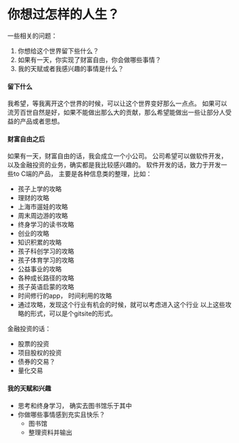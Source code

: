 # 你想过怎样的人生？

一些相关的问题：
1. 你想给这个世界留下些什么？
2. 如果有一天，你实现了财富自由，你会做哪些事情？
3. 我的天赋或者我感兴趣的事情是什么？

#### 留下什么
我希望，等我离开这个世界的时候，可以让这个世界变好那么一点点。
如果可以流芳百世自然是好，如果不能做出那么大的贡献，那么希望能做出一些让部分人受益的产品或者思想。   

#### 财富自由之后
如果有一天，财富自由的话，我会成立一个小公司。
公司希望可以做软件开发，以及金融投资的业务，确实都是我比较感兴趣的。
软件开发的话，致力于开发一些to C端的产品， 主要是各种信息类的整理，比如：
- 孩子上学的攻略
- 理财的攻略
- 上海市遛娃的攻略
- 周末周边游的攻略
- 终身学习的读书攻略
- 创业的攻略
- 知识积累的攻略
- 孩子科创学习的攻略
- 孩子体育学习的攻略
- 公益事业的攻略
- 各种成长路径的攻略
- 孩子英语启蒙的攻略
- 时间修行的app， 时间利用的攻略
- 通过攻略，发现这个行业有机会的时候，就可以考虑进入这个行业
以上这些攻略的形式，可以是个gitsite的形式。


金融投资的话：
- 股票的投资
- 项目股权的投资
- 债券的交易？
- 量化交易

#### 我的天赋和兴趣
- 思考和终身学习， 确实去图书馆乐于其中
- 你做哪些事情感到充实且快乐？ 
    - 图书馆
    - 整理资料并输出



